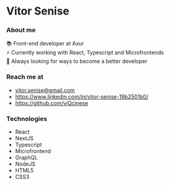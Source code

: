 # Vitor Senise

### About me

<span> 📚 Front-end developer at Axur </span> <br>
<span> ⚡ Currently working with React, Typescript and Microfrontends <span> <br>
<span> 👀 Always looking for ways to become a better developer </span> <br>

### Reach me at
- vitor.senise@gmail.com 
- https://www.linkedin.com/in/vitor-senise-19b2501b0/ 
- https://github.com/viQcinese 
 
### Technologies
 - React 
 - NextJS
 - Typescript
 - Microfrontend
 - GraphQL
 - NodeJS
 - HTML5
 - CSS3


